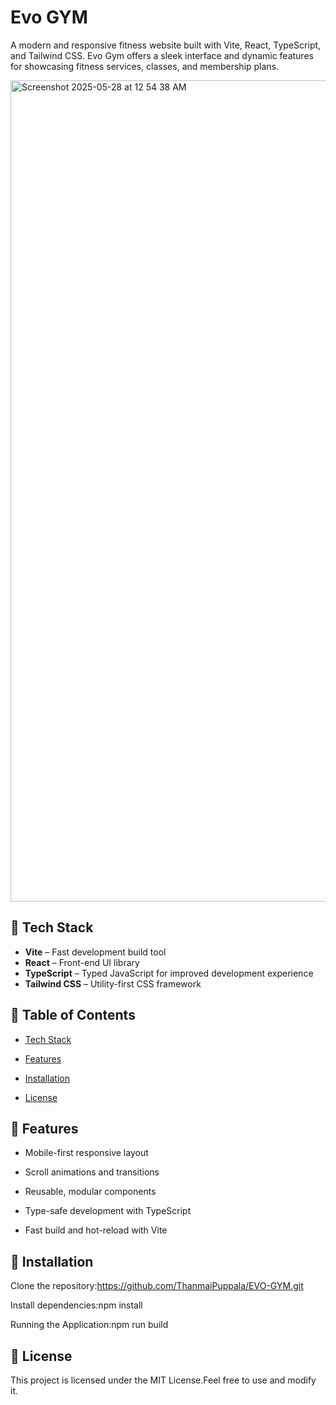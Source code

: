 #  Evo GYM

A modern and responsive fitness website built with Vite, React, TypeScript, and Tailwind CSS. Evo Gym offers a sleek interface and dynamic features for showcasing fitness services, classes, and membership plans.

<img width="1314" alt="Screenshot 2025-05-28 at 12 54 38 AM" src="https://github.com/user-attachments/assets/ab6fb9df-dd59-448c-ab9d-6fac3c7e86f1" />

## 🚀 Tech Stack

- **Vite** – Fast development build tool
- **React** – Front-end UI library
- **TypeScript** – Typed JavaScript for improved development experience
- **Tailwind CSS** – Utility-first CSS framework

## 📑 Table of Contents

- [Tech Stack](##tech_stack)

- [Features](##features)

- [Installation](##installation)

- [License](##license)

## 📌 Features

- Mobile-first responsive layout

- Scroll animations and transitions

- Reusable, modular components

- Type-safe development with TypeScript

- Fast build and hot-reload with Vite

## 🔧 Installation

Clone the repository:https://github.com/ThanmaiPuppala/EVO-GYM.git

Install dependencies:npm install

Running the Application:npm run build

## 📜 License

This project is licensed under the MIT License.Feel free to use and modify it.
